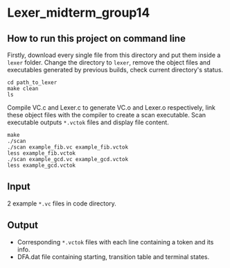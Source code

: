# Lexer_midterm_group14

## How to run this project on command line
Firstly, download every single file from this directory and put them inside a `lexer` folder. Change the directory to `lexer`, remove the object files and executables generated by previous builds, check current directory's status.
```
cd path_to_lexer
make clean
ls
```
Compile VC.c and Lexer.c to generate VC.o and Lexer.o respectively, link these object files with the compiler to create a scan executable. Scan executable outputs `*.vctok` files and display file content.
```
make
./scan
./scan example_fib.vc example_fib.vctok
less example_fib.vctok
./scan example_gcd.vc example_gcd.vctok
less example_gcd.vctok
``` 
## Input
2 example `*.vc` files in code directory.
## Output
- Corresponding `*.vctok` files with each line containing a token and its info.
- DFA.dat file containing starting, transition table and terminal states.


